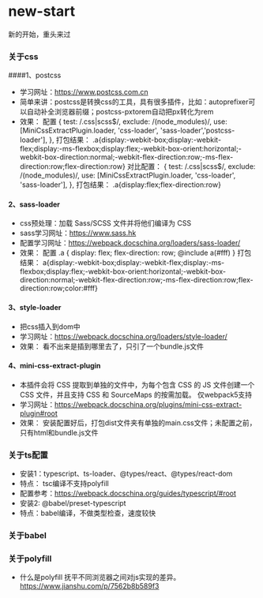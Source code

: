 # new-start
新的开始，重头来过
### 关于css
####1、postcss
+ 学习网址：https://www.postcss.com.cn
+ 简单来讲：postcss是转换css的工具，具有很多插件，比如：autoprefixer可以自动补全浏览器前缀；postcss-pxtorem自动把px转化为rem
+ 效果：
配置
    {
        test: /\.css|scss$/,
        exclude: /(node_modules)/,
        use: [MiniCssExtractPlugin.loader, 'css-loader', 'sass-loader','postcss-loader'],
    },
打包结果：
.a{display:-webkit-box;display:-webkit-flex;display:-ms-flexbox;display:flex;-webkit-box-orient:horizontal;-webkit-box-direction:normal;-webkit-flex-direction:row;-ms-flex-direction:row;flex-direction:row}
对比配置：
    {
        test: /\.css|scss$/,
        exclude: /(node_modules)/,
        use: [MiniCssExtractPlugin.loader, 'css-loader', 'sass-loader'],
    },
打包结果：
.a{display:flex;flex-direction:row}

#### 2、sass-loader
+ css预处理：加载 Sass/SCSS 文件并将他们编译为 CSS
+ sass学习网址：https://www.sass.hk
+ 配置学习网址：https://webpack.docschina.org/loaders/sass-loader/
+ 效果：
配置
.a {
  display: flex;
  flex-direction: row;
  @include a(#fff)
}
打包结果：
a{display:-webkit-box;display:-webkit-flex;display:-ms-flexbox;display:flex;-webkit-box-orient:horizontal;-webkit-box-direction:normal;-webkit-flex-direction:row;-ms-flex-direction:row;flex-direction:row;color:#fff}

#### 3、style-loader
+ 把css插入到dom中
+ 学习网址：https://webpack.docschina.org/loaders/style-loader/
+ 效果：
看不出来是插到哪里去了，只引了一个bundle.js文件

#### 4、mini-css-extract-plugin
+ 本插件会将 CSS 提取到单独的文件中，为每个包含 CSS 的 JS 文件创建一个 CSS 文件，并且支持 CSS 和 SourceMaps 的按需加载。
仅webpack5支持
+ 学习网址：https://webpack.docschina.org/plugins/mini-css-extract-plugin#root
+ 效果：
安装配置好后，打包dist文件夹有单独的main.css文件；未配置之前，只有html和bundle.js文件

### 关于ts配置
+ 安装1：typescript、ts-loader、@types/react、@types/react-dom
+ 特点： tsc编译不支持polyfill
+ 配置参考：https://webpack.docschina.org/guides/typescript/#root
+ 安装2: @babel/preset-typescript
+ 特点：babel编译，不做类型检查，速度较快


### 关于babel

### 关于polyfill
+ 什么是polyfill
抚平不同浏览器之间对js实现的差异。
https://www.jianshu.com/p/7562b8b589f3
